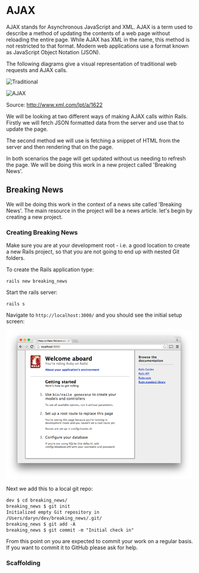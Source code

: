 # AJAX

AJAX stands for Asynchronous JavaScript and XML. AJAX is a term used to describe a method of updating the contents of a web page without reloading the entire page. While AJAX has XML in the name, this method is not restricted to that format. Modern web applications use a format known as JavaScript Object Notation (JSON). 

The following diagrams give a visual representation of traditional web requests and AJAX calls.

![Traditional](http://www.xml.com/2005/10/05/graphics/traditionalmodel.gif)

![AJAX](http://www.xml.com/2005/10/05/graphics/ajaxmodel.gif)

Source: http://www.xml.com/lpt/a/1622

We will be looking at two different ways of making AJAX calls within Rails. Firstly we will fetch JSON formatted data from the server and use that to update the page. 

The second method we will use is fetching a snippet of HTML from the server and then rendering that on the page. 

In both scenarios the page will get updated without us needing to refresh the page. We will be doing this work in a new project called 'Breaking News'.

## Breaking News

We will be doing this work in the context of a news site called 'Breaking News'. The main resource in the project will be a news article. let's begin by creating a new project. 

### Creating Breaking News

Make sure you are at your development root - i.e. a good location to create a new Rails project, so that you are not going to end up with nested Git folders.


To create the Rails application type:

```
rails new breaking_news
```

Start the rails server: 

```
rails s
```

Navigate to `http://localhost:3000/` and you should see the initial setup screen:

<img src="images/welcome.png" alt="Welcome Screen" width="500px" >

Next we add this to a local git repo:

```
dev $ cd breaking_news/
breaking_news $ git init
Initialized empty Git repository in /Users/daryn/dev/breaking_news/.git/
breaking_news $ git add -A
breaking_news $ git commit -m "Initial check in"

```

From this point on you are expected to commit your work on a regular basis. If you want to commit it to GitHub please ask for help.

### Scaffolding 




